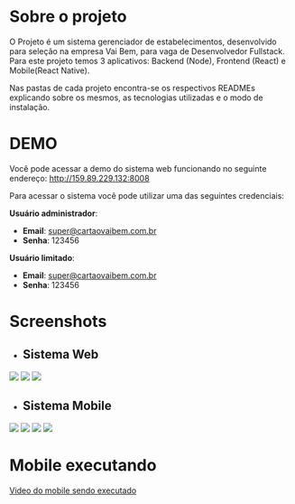 # Sobre o projeto

O Projeto é um sistema gerenciador de estabelecimentos, desenvolvido para seleção na empresa Vai Bem, para vaga de Desenvolvedor Fullstack. Para este projeto temos 3 aplicativos: Backend (Node), Frontend (React) e Mobile(React Native).

Nas pastas de cada projeto encontra-se os respectivos READMEs explicando sobre os mesmos, as tecnologias utilizadas e o modo de instalação.

# DEMO

Você pode acessar a demo do sistema web funcionando no seguinte endereço: http://159.89.229.132:8008

Para acessar o sistema você pode utilizar uma das seguintes credenciais:

**Usuário administrador**:

- **Email**: super@cartaovaibem.com.br
- **Senha**: 123456

**Usuário limitado**:

- **Email**: super@cartaovaibem.com.br
- **Senha**: 123456

# Screenshots

- ## Sistema Web

![](login.png)
![](list.png)
![](form.png)

- ## Sistema Mobile

![](mobile-login.jpeg)
![](mobile-map.jpeg)
![](mobile-form-1.jpeg)
![](mobile-form-2.jpeg)

# Mobile executando

[Video do mobile sendo executado](mobile-runing.mp4)
